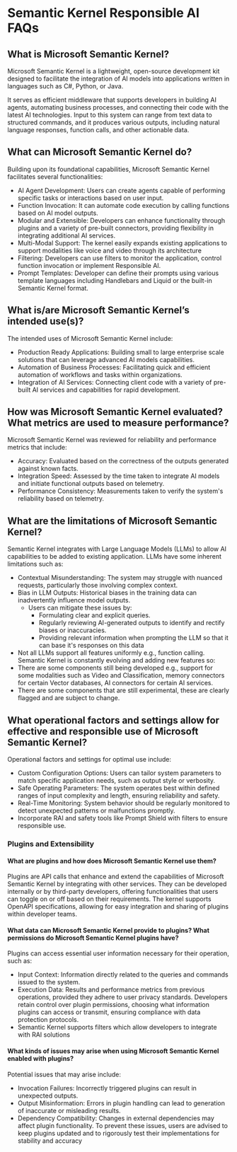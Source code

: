 # Semantic Kernel Responsible AI FAQs

## What is Microsoft Semantic Kernel?

Microsoft Semantic Kernel is a lightweight, open-source development kit designed to facilitate the integration of AI
models into applications written in languages such as C#, Python, or Java.

It serves as efficient middleware that supports developers in building AI agents, automating business processes, and
connecting their code with the latest AI technologies. Input to this system can range from text data to structured
commands, and it produces various outputs, including natural language responses, function calls, and other actionable
data.

## What can Microsoft Semantic Kernel do?

Building upon its foundational capabilities, Microsoft Semantic Kernel facilitates several functionalities:

- AI Agent Development: Users can create agents capable of performing specific tasks or interactions based on user
  input.
- Function Invocation: It can automate code execution by calling functions based on AI model outputs.
- Modular and Extensible: Developers can enhance functionality through plugins and a variety of pre-built connectors,
  providing flexibility in integrating additional AI services.
- Multi-Modal Support: The kernel easily expands existing applications to support modalities like voice and video
  through its architecture
- Filtering: Developers can use filters to monitor the application, control function invocation or implement Responsible
  AI.
- Prompt Templates: Developer can define their prompts using various template languages including Handlebars and Liquid
  or the built-in Semantic Kernel format.

## What is/are Microsoft Semantic Kernel’s intended use(s)?

The intended uses of Microsoft Semantic Kernel include:

- Production Ready Applications: Building small to large enterprise scale solutions that can leverage advanced AI models
  capabilities.
- Automation of Business Processes: Facilitating quick and efficient automation of workflows and tasks within
  organizations.
- Integration of AI Services: Connecting client code with a variety of pre-built AI services and capabilities for rapid
  development.

## How was Microsoft Semantic Kernel evaluated? What metrics are used to measure performance?

Microsoft Semantic Kernel was reviewed for reliability and performance metrics that include:

- Accuracy: Evaluated based on the correctness of the outputs generated against known facts.
- Integration Speed: Assessed by the time taken to integrate AI models and initiate functional outputs based on
  telemetry.
- Performance Consistency: Measurements taken to verify the system's reliability based on telemetry.

## What are the limitations of Microsoft Semantic Kernel?

Semantic Kernel integrates with Large Language Models (LLMs) to allow AI capabilities to be added to existing
application.
LLMs have some inherent limitations such as:

- Contextual Misunderstanding: The system may struggle with nuanced requests, particularly those involving complex
  context.
- Bias in LLM Outputs: Historical biases in the training data can inadvertently influence model outputs.
  - Users can mitigate these issues by:
    - Formulating clear and explicit queries.
    - Regularly reviewing AI-generated outputs to identify and rectify biases or inaccuracies.
    - Providing relevant information when prompting the LLM so that it can base it's responses on this data
- Not all LLMs support all features uniformly e.g., function calling.
  Semantic Kernel is constantly evolving and adding new features so:
- There are some components still being developed e.g., support for some modalities such as Video and Classification,
  memory connectors for certain Vector databases, AI connectors for certain AI services.
- There are some components that are still experimental, these are clearly flagged and are subject to change.

## What operational factors and settings allow for effective and responsible use of Microsoft Semantic Kernel?

Operational factors and settings for optimal use include:

- Custom Configuration Options: Users can tailor system parameters to match specific application needs, such as output
  style or verbosity.
- Safe Operating Parameters: The system operates best within defined ranges of input complexity and length, ensuring
  reliability and safety.
- Real-Time Monitoring: System behavior should be regularly monitored to detect unexpected patterns or malfunctions
  promptly.
- Incorporate RAI and safety tools like Prompt Shield with filters to ensure responsible use.

### Plugins and Extensibility

#### What are plugins and how does Microsoft Semantic Kernel use them?

Plugins are API calls that enhance and extend the capabilities of Microsoft Semantic Kernel by integrating with other
services. They can be developed internally or by third-party developers, offering functionalities that users can toggle
on or off based on their requirements. The kernel supports OpenAPI specifications, allowing for easy integration and
sharing of plugins within developer teams.

#### What data can Microsoft Semantic Kernel provide to plugins? What permissions do Microsoft Semantic Kernel plugins have?

Plugins can access essential user information necessary for their operation, such as:

- Input Context: Information directly related to the queries and commands issued to the system.
- Execution Data: Results and performance metrics from previous operations, provided they adhere to user privacy
  standards. Developers retain control over plugin permissions, choosing what information plugins can access or
  transmit, ensuring compliance with data protection protocols.
- Semantic Kernel supports filters which allow developers to integrate with RAI solutions

#### What kinds of issues may arise when using Microsoft Semantic Kernel enabled with plugins?

Potential issues that may arise include:

- Invocation Failures: Incorrectly triggered plugins can result in unexpected outputs.
- Output Misinformation: Errors in plugin handling can lead to generation of inaccurate or misleading results.
- Dependency Compatibility: Changes in external dependencies may affect plugin functionality. To prevent these issues,
  users are advised to keep plugins updated and to rigorously test their implementations for stability and accuracy

